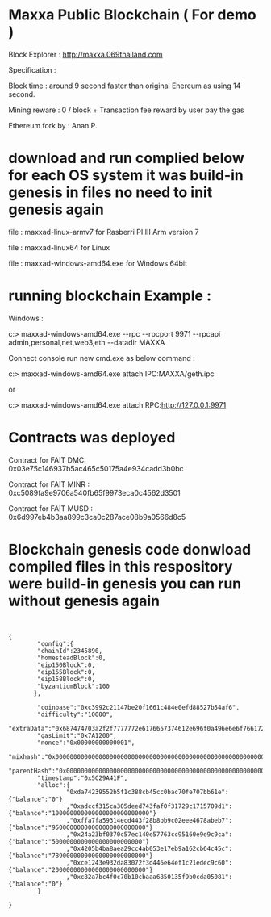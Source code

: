 # Maxxa Public Blockchain ( For demo )

Block Explorer : http://maxxa.069thailand.com 

Specification :

Block time : around 9 second faster than original Ehereum as using 14 second.

Mining reware : 0 / block + Transaction fee reward by user pay the gas


Ethereum fork by : Anan P.

# download and run complied below for each OS system it was build-in genesis in files no need to init genesis again 

file : maxxad-linux-armv7	for Rasberri PI III Arm version 7

file : maxxad-linux64      for Linux

file : maxxad-windows-amd64.exe  for Windows 64bit


# running blockchain Example : 

Windows : 

c:\> maxxad-windows-amd64.exe  --rpc --rpcport 9971 --rpcapi admin,personal,net,web3,eth --datadir MAXXA

Connect console run new cmd.exe as below command :   

c:\> maxxad-windows-amd64.exe attach  IPC:MAXXA/geth.ipc  

or 

c:\> maxxad-windows-amd64.exe attach RPC:http://127.0.0.1:9971

# Contracts was deployed 

Contract for FAIT  DMC: 0x03e75c146937b5ac465c50175a4e934cadd3b0bc

Contract for FAIT MINR : 0xc5089fa9e9706a540fb65f9973eca0c4562d3501

Contract for FAIT MUSD : 0x6d997eb4b3aa899c3ca0c287ace08b9a0566d8c5  

# Blockchain genesis code donwload compiled files in this respository were build-in genesis you can run without genesis again 
```


{
        "config":{
        "chainId":2345890,
        "homesteadBlock":0,
        "eip150Block":0,
        "eip155Block":0,
        "eip158Block":0,
        "byzantiumBlock":100
       },

        "coinbase":"0xc3992c21147be20f1661c484e0efd88527b54af6",
        "difficulty":"10000",
        "extraData":"0x687474703a2f2f7777772e6176657374612e696f0a496e6e6f7661726f2047726f757020436f2e2c4c74642e0a42616e676b6f6b0a546861696c616e64",
        "gasLimit":"0x7A1200",
        "nonce":"0x00000000000001",
        "mixhash":"0x0000000000000000000000000000000000000000000000000000000000000000",
        "parentHash":"0x0000000000000000000000000000000000000000000000000000000000000000",
        "timestamp":"0x5C29A41F",
        "alloc":{
                "0xda74239552b5f1c388cb45cc0bac70fe707bb61e":{"balance":"0"}
                ,"0xadccf315ca305deed743faf0f31729c1715709d1":{"balance":"100000000000000000000000000"}
                ,"0xffa7fa59314ecd443f28b8bb9c02eee4678abeb7":{"balance":"95000000000000000000000000"}
                ,"0x24a23bf0370c57ec140e57763cc95160e9e9c9ca":{"balance":"5000000000000000000000000"}
                ,"0x4205b4ba8aea29cc4ab053e17eb9a162cb64c45c":{"balance":"78900000000000000000000000"}
                ,"0xce1243e932da83072f3d446e64ef1c21edec9c60":{"balance":"20000000000000000000000000"}
                ,"0xc82a7bc4f0c70b10cbaaa6850135f9b0cda05081":{"balance":"0"}
        }

}
```
